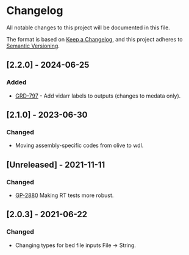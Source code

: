 # Changelog
All notable changes to this project will be documented in this file.

The format is based on [Keep a Changelog](https://keepachangelog.com/en/1.0.0/),
and this project adheres to [Semantic Versioning](https://semver.org/spec/v2.0.0.html).

## [2.2.0] - 2024-06-25
### Added
- [GRD-797](https://jira.oicr.on.ca/browse/GRD-797) - Add vidarr labels to outputs (changes to medata only).

## [2.1.0] - 2023-06-30
### Changed
- Moving assembly-specific codes from olive to wdl.

## [Unreleased] - 2021-11-11
### Changed
- [GP-2880](https://jira.oicr.on.ca/browse/GP-2880) Making RT tests more robust.

## [2.0.3] - 2021-06-22
### Changed
- Changing types for bed file inputs File -> String.
